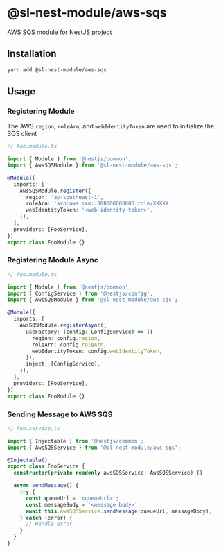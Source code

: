 # @sl-nest-module/aws-sqs

[AWS SQS](https://aws.amazon.com/sqs/) module for [NestJS](https://docs.nestjs.com/) project

## Installation

```sh
yarn add @sl-nest-module/aws-sqs
```

## Usage

### Registering Module

The AWS `region`, `roleArn`, and `webIdentityToken` are used to initialize the SQS client

```typescript
// foo.module.ts

import { Module } from '@nestjs/common';
import { AwsSQSModule } from '@sl-nest-module/aws-sqs';

@Module({
  imports: [
    AwsSQSModule.register({
      region: 'ap-southeast-1',
      roleArn: 'arn:aws:iam::000000000000:role/XXXXX',
      webIdentityToken: '<web-identity-token>',
    }),
  ],
  providers: [FooService],
})
export class FooModule {}
```

### Registering Module Async

```typescript
// foo.module.ts

import { Module } from '@nestjs/common';
import { ConfigService } from '@nestjs/config';
import { AwsSQSModule } from '@sl-nest-module/aws-sqs';

@Module({
  imports: [
    AwsSQSModule.registerAsync({
      useFactory: (config: ConfigService) => ({
        region: config.region,
        roleArn: config.roleArn,
        webIdentityToken: config.webIdentityToken,
      }),
      inject: [ConfigService],
    }),
  ],
  providers: [FooService],
})
export class FooModule {}
```

### Sending Message to AWS SQS

```typescript
// foo.service.ts

import { Injectable } from '@nestjs/common';
import { AwsSQSService } from '@sl-nest-module/aws-sqs';

@Injectable()
export class FooService {
  constructor(private readonly awsSQSService: AwsSQSService) {}

  async sendMessage() {
    try {
      const queueUrl = '<queueUrl>';
      const messageBody = '<message body>';
      await this.awsSQSService.sendMessage(queueUrl, messageBody);
    } catch (error) {
      // Handle error
    }
  }
}
```
